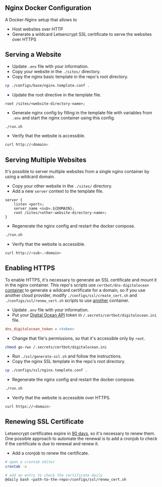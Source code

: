 ## Nginx Docker Configuration
A Docker-Nginx setup that allows to
- Host websites over HTTP
- Generate a wildcard Letsencrypt SSL certificate to serve the websites over HTTPS

## Serving a Website
- Update `.env` file with your information.
- Copy your website in the `./sites/` directory.
- Copy the nginx basic template in the repo's root directory.
```bash
cp ./configs/base/nginx.template.conf .
```
- Update the root directive in the template file.
```nginx
root /sites/<website-directory-name>;
```
- Generate nginx config by filling in the template file with variables from `.env` and start the nginx container using this config.
```bash
./run.sh
```
- Verify that the website is accessible.
```bash
curl http://<domain>
```

## Serving Multiple Websites
It's possible to server multiple websites from a single nginx container by using a wildcard domain.
- Copy your other website in the `./sites/` directory.
- Add a new `server` context to the template file.
```nginx
server {
    listen <port>;
    server_name <sub>.${DOMAIN};
    root /sites/<other-website-directory-name>;
}
```
- Regenerate the nginx config and restart the docker compose.
```bash
./run.sh
```
- Verify that the website is accessible.
```bash
curl http://<sub>.<domain>
```

## Enabling HTTPS
To enable HTTPS, it's necessary to generate an SSL certificate and mount it in the nginx container.
This repo's scripts use `certbot/dns-digitalocean` [container](https://certbot-dns-digitalocean.readthedocs.io/en/stable/) to generate a wildcard certificate for a domain, so if you use another cloud provider, modify `./configs/ssl/create_cert.sh` and `./configs/ssl/renew_cert.sh` scripts to use [another](https://eff-certbot.readthedocs.io/en/stable/using.html#dns-plugins) container.

- Update `.env` file with your information.
- Put your [Digital Ocean API](https://cloud.digitalocean.com/settings/api/tokens) token in `/.secrets/certbot/digitalocean.ini` file.
```ini
dns_digitalocean_token = <token>
```
- Change that file's permissions, so that it's accessible only by `root`.
```bash
chmod go-rwx /.secrets/certbot/digitalocean.ini
```
- Run `./ssl/generate-ssl.sh` and follow the instructions.
- Copy the nginx SSL template in the repo's root directory.
```bash
cp ./configs/ssl/nginx.template.conf .
```
- Regenerate the nginx config and restart the docker compose.
```bash
./run.sh
```
- Verify that the website is accessible over HTTPS.
```bash
curl https://<domain>
```

## Renewing SSL Certificate
Letsencrypt certificates expire in [90 days](https://letsencrypt.org/2015/11/09/why-90-days.html), so it's necessary to renew them.
One possible approach to automate the renewal is to add a cronjob to check if the certificate is due to renewal and renew it.

- Add a cronjob to renew the certificate.
```bash
# open a crontab editor
crontab -e

# add an entry to check the certificate daily
@daily bash <path-to-the-repo>/configs/ssl/renew_cert.sh
```

